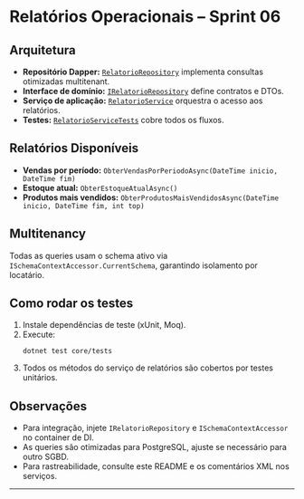 # Relatórios Operacionais – Sprint 06

## Arquitetura

- **Repositório Dapper:** [`RelatorioRepository`](../../infra/RelatorioRepository.cs) implementa consultas otimizadas multitenant.
- **Interface de domínio:** [`IRelatorioRepository`](../domain/IRelatorioRepository.cs) define contratos e DTOs.
- **Serviço de aplicação:** [`RelatorioService`](RelatorioService.cs) orquestra o acesso aos relatórios.
- **Testes:** [`RelatorioServiceTests`](../tests/RelatorioServiceTests.cs) cobre todos os fluxos.

## Relatórios Disponíveis

- **Vendas por período:** `ObterVendasPorPeriodoAsync(DateTime inicio, DateTime fim)`
- **Estoque atual:** `ObterEstoqueAtualAsync()`
- **Produtos mais vendidos:** `ObterProdutosMaisVendidosAsync(DateTime inicio, DateTime fim, int top)`

## Multitenancy

Todas as queries usam o schema ativo via `ISchemaContextAccessor.CurrentSchema`, garantindo isolamento por locatário.

## Como rodar os testes

1. Instale dependências de teste (xUnit, Moq).
2. Execute:
   ```
   dotnet test core/tests
   ```
3. Todos os métodos do serviço de relatórios são cobertos por testes unitários.

## Observações

- Para integração, injete `IRelatorioRepository` e `ISchemaContextAccessor` no container de DI.
- As queries são otimizadas para PostgreSQL, ajuste se necessário para outro SGBD.
- Para rastreabilidade, consulte este README e os comentários XML nos serviços.

---